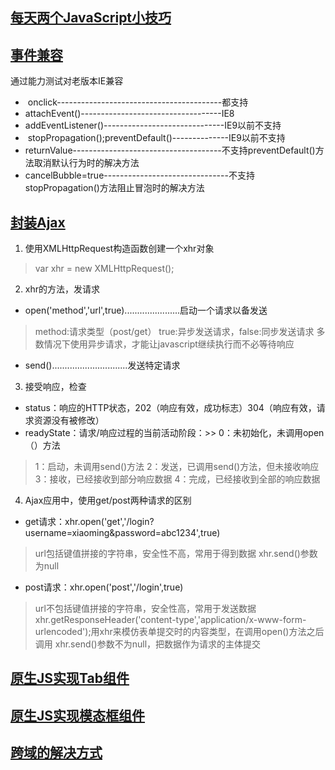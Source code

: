 ## [每天两个JavaScript小技巧](https://github.com/weinaisha/blog/issues/6)
## [事件兼容](https://github.com/weinaisha/blog/issues/5)
通过能力测试对老版本IE兼容

*  onclick-----------------------------------------都支持
*  attachEvent()-----------------------------------IE8
*  addEventListener()------------------------------IE9以前不支持
*  stopPropagation();preventDefault()--------------IE9以前不支持
*  returnValue-------------------------------------不支持preventDefault()方法取消默认行为时的解决方法
*  cancelBubble=true-------------------------------不支持stopPropagation()方法阻止冒泡时的解决方法


##  [封装Ajax](https://github.com/weinaisha/blog/blob/master/ajax/index.html)
1.  使用XMLHttpRequest构造函数创建一个xhr对象
>  var xhr = new XMLHttpRequest(); 

2.  xhr的方法，发请求
*   open('method','url',true)......................启动一个请求以备发送
>  method:请求类型（post/get）
>  true:异步发送请求，false:同步发送请求
>  多数情况下使用异步请求，才能让javascript继续执行而不必等待响应
*   send()..............................发送特定请求
3.  接受响应，检查
*   status：响应的HTTP状态，202（响应有效，成功标志）304（响应有效，请求资源没有被修改）
*   readyState：请求/响应过程的当前活动阶段：>>  0：未初始化，未调用open（）方法
>  1：启动，未调用send()方法
>  2：发送，已调用send()方法，但未接收响应
>  3：接收，已经接收到部分响应数据
>  4：完成，已经接收到全部的响应数据
4.  Ajax应用中，使用get/post两种请求的区别
*   get请求：xhr.open('get','/login?username=xiaoming&password=abc1234',true)
>  url包括键值拼接的字符串，安全性不高，常用于得到数据
>  xhr.send()参数为null
*   post请求：xhr.open('post','/login',true)
>  url不包括键值拼接的字符串，安全性高，常用于发送数据
>  xhr.getResponseHeader('content-type','application/x-www-form-urlencoded');用xhr来模仿表单提交时的内容类型，在调用open()方法之后调用
>  xhr.send()参数不为null，把数据作为请求的主体提交
## [原生JS实现Tab组件](https://github.com/weinaisha/blog/blob/master/tab.html)
## [原生JS实现模态框组件](https://github.com/weinaisha/blog/blob/master/modal-panel.html)
## [跨域的解决方式]()